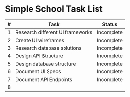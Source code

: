 # Simple School Task List

|#|Task|Status|
|-|----|------|
|1| Research different UI frameworks| Incomplete|
|2| Create UI wireframes| Incomplete|
|3| Research database solutions| Incomplete|
|4| Design API Structure | Incomplete|
|5| Design database structure| Incomplete|
|6| Document UI Specs| Incomplete|
|7| Document API Endpoints| Incomplete|
|8| 